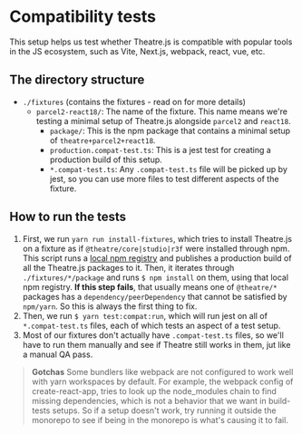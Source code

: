 # Compatibility tests

This setup helps us test whether Theatre.js is compatible with popular tools in the JS ecosystem, such as Vite, Next.js, webpack, react, vue, etc.

## The directory structure

- `./fixtures` (contains the fixtures - read on for more details)
  - `parcel2-react18/`: The name of the fixture. This name means we're testing a minimal setup of Theatre.js alongside `parcel2` and `react18`. 
    - `package/`: This is the npm package that contains a minimal setup of `theatre+parcel2+react18`.
    - `production.compat-test.ts`: This is a jest test for creating a production build of this setup.
    - `*.compat-test.ts`: Any `.compat-test.ts` file will be picked up by jest, so you can use more files to test different aspects of the fixture.

## How to run the tests

1. First, we run `yarn run install-fixtures`, which tries to install Theatre.js on a fixture as if `@theatre/core|studio|r3f` were installed through npm. This script runs a [local npm registry](https://github.com/verdaccio/verdaccio) and publishes a production build of all the Theatre.js packages to it. Then, it iterates through `./fixtures/*/package` and runs `$ npm install` on them, using that local npm registry. 
  **If this step fails**, that usually means one of `@theatre/*` packages has a `dependency/peerDependency` that cannot be satisfied by `npm/yarn`. So this is always the first thing to fix.
1. Then, we run `$ yarn test:compat:run`, which will run jest on all of `*.compat-test.ts` files, each of which tests an aspect of a test setup.
2. Most of our fixtures don't actually have `.compat-test.ts` files, so we'll have to run them manually and see if Theatre still works in them, jut like a manual QA pass.

> **Gotchas**
> Some bundlers like webpack are not configured to work well with yarn workspaces by default. For example, the webpack config of create-react-app, tries to look up the node_modules chain to find missing dependencies, which is not a behavior that we want in build-tests setups. So if a setup doesn't work, try running it outside the monorepo to see if being in the monorepo is what's causing it to fail.